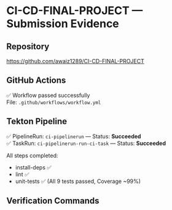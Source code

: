 # CI-CD-FINAL-PROJECT — Submission Evidence

## Repository
https://github.com/awaiz1289/CI-CD-FINAL-PROJECT

## GitHub Actions
✅ Workflow passed successfully  
File: `.github/workflows/workflow.yml`

## Tekton Pipeline
✅ PipelineRun: `ci-pipelinerun` — Status: **Succeeded**  
✅ TaskRun: `ci-pipelinerun-run-ci-task` — Status: **Succeeded**

All steps completed:
- install-deps ✅  
- lint ✅  
- unit-tests ✅ (All 9 tests passed, Coverage ~99%)

## Verification Commands

